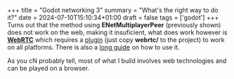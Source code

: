 +++
title = "Godot networking 3"
summary = "What's the right way to do it?"
date = 2024-07-10T15:10:34+01:00
draft = false
tags = ['godot']
+++
Turns out that the method using **ENetMultiplayerPeer** (previously shown) does not work on the web, making it insuficient, what does work however is [**WebRTC**](https://docs.godotengine.org/en/stable/tutorials/networking/webrtc.html) which requires a [plugin](https://github.com/godotengine/webrtc-native/releases/tag/1.0.6-stable) (just copy **webrtc/** to the project) to work on all platforms. There is also a [long guide](https://www.youtube.com/watch?v=ulfGNtiItnc) on how to use it.

As you cN probably tell, most of what I build involves web technologies and can be played on a browser.
